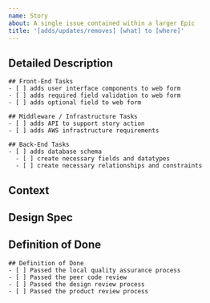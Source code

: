 ```yaml
---
name: Story
about: A single issue contained within a larger Epic
title: '[adds/updates/removes] [what] to [where]'
---
```

<!-- Provide a general summary of the issue in the title above -->

## Detailed Description
<!-- Provide a detailed description of the change or addition you are proposing -->

<!-- Provide all tasks in dependency order to implement this story -->
```[tasklist]
## Front-End Tasks
- [ ] adds user interface components to web form
- [ ] adds required field validation to web form
- [ ] adds optional field to web form

## Middleware / Infrastructure Tasks
- [ ] adds API to support story action
- [ ] adds AWS infrastructure requirements

## Back-End Tasks
- [ ] adds database schema
  - [ ] create necessary fields and datatypes
  - [ ] create necessary relationships and constraints
```
<!-- Provide any additional tasks to the list above to break this issue down further -->

## Context
<!-- Why is this change important? How would you use it? -->
<!-- How can it benefit other users? -->

## Design Spec
<!-- Add links to any figma designs here -->

## Definition of Done
<!-- What will determine this item as Done? -->

```[tasklist]
## Definition of Done
- [ ] Passed the local quality assurance process
- [ ] Passed the peer code review
- [ ] Passed the design review process
- [ ] Passed the product review process
```
